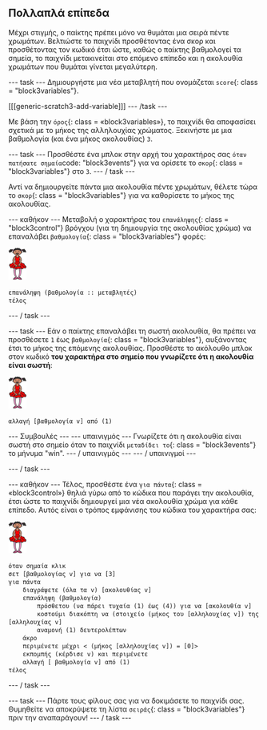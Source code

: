 ## Πολλαπλά επίπεδα

Μέχρι στιγμής, ο παίκτης πρέπει μόνο να θυμάται μια σειρά πέντε χρωμάτων. Βελτιώστε το παιχνίδι προσθέτοντας ένα σκορ και προσθέτοντας τον κωδικό έτσι ώστε, καθώς ο παίκτης βαθμολογεί τα σημεία, το παιχνίδι μετακινείται στο επόμενο επίπεδο και η ακολουθία χρωμάτων που θυμάται γίνεται μεγαλύτερη.

\--- task \--- Δημιουργήστε μια νέα μεταβλητή που ονομάζεται `score`{: class = "block3variables"}.

[[[generic-scratch3-add-variable]]] \--- /task \---

Με βάση την `όρος`{: class = «block3variables»}, το παιχνίδι θα αποφασίσει σχετικά με το μήκος της αλληλουχίας χρώματος. Ξεκινήστε με μια βαθμολογία (και ένα μήκος ακολουθίας) `3`.

\--- task \--- Προσθέστε ένα μπλοκ στην αρχή του χαρακτήρος σας `όταν πατήσατε σημαία`code: "block3events"} για να ορίσετε το `σκορ`{: class = "block3variables"} στο `3`. \--- / task \---

Αντί να δημιουργείτε πάντα μια ακολουθία πέντε χρωμάτων, θέλετε τώρα το `σκορ`{: class = "block3variables"} για να καθορίσετε το μήκος της ακολουθίας.

\--- καθήκον \--- Μεταβολή ο χαρακτήρας του `επανάληψης`{: class = "block3control"} βρόγχου (για τη δημιουργία της ακολουθίας χρώμα) να επαναλάβει `βαθμολογία`{: class = "block3variables"} φορές:

![ξωτικό](images/ballerina.png)

```blocks3
επανάληψη (βαθμολογία :: μεταβλητές)
τέλος
```

\--- / task \---

\--- task \--- Εάν ο παίκτης επαναλάβει τη σωστή ακολουθία, θα πρέπει να προσθέσετε `1` έως `βαθμολογία`{: class = "block3variables"}, αυξάνοντας έτσι το μήκος της επόμενης ακολουθίας. Προσθέστε το ακόλουθο μπλοκ στον κωδικό **του χαρακτήρα στο σημείο που γνωρίζετε ότι η ακολουθία είναι σωστή**:

![ξωτικό](images/ballerina.png)

```blocks3
αλλαγή [βαθμολογία v] από (1)
```

\--- Συμβουλές \--- \--- υπαινιγμός \--- Γνωρίζετε ότι η ακολουθία είναι σωστή στο σημείο όταν το παιχνίδι `μεταδίδει το`{: class = "block3events"} το μήνυμα "win". \--- / υπαινιγμός \--- \--- / υπαινιγμοί \---

\--- / task \---

\--- καθήκον \--- Τέλος, προσθέστε ένα `για πάντα`{: class = «block3control»} θηλιά γύρω από το κώδικα που παράγει την ακολουθία, έτσι ώστε το παιχνίδι δημιουργεί μια νέα ακολουθία χρώμα για κάθε επίπεδο. Αυτός είναι ο τρόπος εμφάνισης του κώδικα του χαρακτήρα σας:

![μπαλλαρίνα](images/ballerina.png)

```blocks3
όταν σημαία κλικ
σετ [βαθμολογίας v] για να [3]
για πάντα
    διαγράψετε (όλα τα v) [ακολουθίας v]
    επανάληψη (βαθμολογία)
        πρόσθετου (να πάρει τυχαία (1) έως (4)) για να [ακολουθία v]
        κοστούμι διακόπτη να (στοιχείο (μήκος του [αλληλουχίας v]) της [αλληλουχίας v]
        αναμονή (1) δευτερολέπτων
    άκρο
    περιμένετε μέχρι < (μήκος [αλληλουχίας v]) = [0]>
    εκπομπής (κέρδισε v) και περιμένετε
    αλλαγή [ βαθμολογία v] από (1)
τέλος
```

\--- / task \---

\--- task \--- Πάρτε τους φίλους σας για να δοκιμάσετε το παιχνίδι σας. Θυμηθείτε να αποκρύψετε τη λίστα `σειράς`{: class = "block3variables"} πριν την αναπαράγουν! \--- / task \---